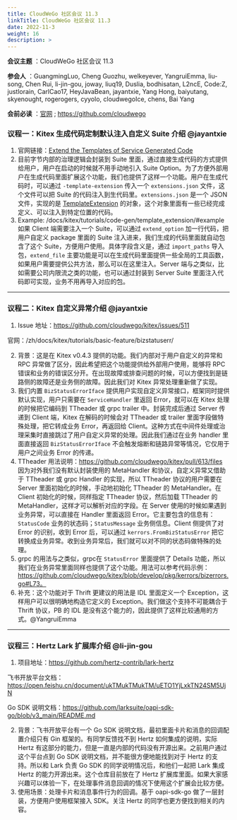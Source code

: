 ```yaml
---
title: CloudWeGo 社区会议 11.3
linkTitle: CloudWeGo 社区会议 11.3
date: 2022-11-3
weight: 16
description: >
---
```


**会议主题** ：CloudWeGo 社区会议 11.3

**参会人** ：GuangmingLuo, Cheng Guozhu, welkeyever, YangruiEmma, liu-song, Chen Rui, li-jin-gou, joway, liuq19, Duslia, bodhisatan, L2ncE, Code:Z, justlorain, CarlCao17, HeyJavaBean, jayantxie, Yang Hong, baiyutang, skyenought, rogerogers, cyyolo, cloudwegoIce, chens, Bai Yang

**会前必读** ：[官网](/) ; https://github.com/cloudwego

### 议程一：Kitex 生成代码定制默认注入自定义 Suite 介绍 @jayantxie

1. 官网链接：[Extend the Templates of Service Generated Code](/docs/kitex/tutorials/code-gen/template_extension/)
2. 目前字节内部的治理逻辑会封装到 Suite 里面，通过直接生成代码的方式提供给用户，用户在启动的时候就不用手动地引入 Suite Option。为了方便外部用户在生成代码里面扩展这个功能，我们也提供了这样一个功能。用户在生成代码时，可以通过 `-template-extension` 传入一个 `extensions.json` 文件，这个文件可以把 Suite 的代码注入到生代码里。`extensions.json` 是一个 JSON 文件，实现的是 [TemplateExtension](https://pkg.go.dev/github.com/cloudwego/kitex/tool/internal_pkg/generator#TemplateExtension) 的对象，这个对象里面有一些已经完成定义、可以注入到特定位置的代码。
3. Example: /docs/kitex/tutorials/code-gen/template_extension/#example 如果 Client 端需要注入一个 Suite，可以通过 `extend_option` 加一行代码，把用户自定义 package 里面的 Suite 注入进来，我们生成的代码里面就自动包含了这个 Suite，方便用户使用。具体字段含义是，通过 `import_paths` 导入包，`extend_file` 主要功能是可以在生成代码里面提供一些全局的工具函数，如果用户需要提供公共方法，那么可以在这里注入。Server 端与之类似，比如需要公司内限流之类的功能，也可以通过封装到 Server Suite 里面注入代码即可实现，业务不用再导入对应的包。

---

### 议程二：Kitex 自定义异常介绍 @jayantxie

1. Issue 地址：https://github.com/cloudwego/kitex/issues/511

官网：/zh/docs/kitex/tutorials/basic-feature/bizstatuserr/

2. 背景：这是在 Kitex v0.4.3 提供的功能。我们内部对于用户自定义的异常和 RPC 异常做了区分，因此希望把这个功能提供给外部用户使用，能够将 RPC 错误和业务的错误区分开。在出现故障或排查问题的时候，可以方便找到是链路侧的故障还是业务侧的故障。因此我们对 Kitex 异常处理重新做了实现。
3. 我们内置 `BizStatusErrorIface` 提供用户实现自定义异常接口，框架同时提供默认实现，用户只需要在 `ServiceHandler` 里返回 Error，就可以在 Kitex 处理的时候把它编码到 TTheader 或 grpc  trailer 中。封装完成后通过 Server 传递到 Client 端，Kitex 在解码的时候会对 TTheader 或 trailer 里面字段做特殊处理，把它转成业务 Error，再返回给 Client。这种方式在中间件处理或治理采集时直接跳过了用户自定义异常的处理。因此我们通过在业务 handler 里面直接返回 `BizStatusErrorIface` 不会触发熔断和链路异常等情况，它仅用于用户之间业务 Error 的传递。
4. TTheader 用法说明：https://github.com/cloudwego/kitex/pull/613/files 因为对外我们没有默认封装使用的 MetaHandler 和协议，自定义异常又借助于 TTheader 或 grpc  Handler 的实现，所以 TTheader 协议的用户需要在 Server 里面初始化的时候，手动地初始化 TTheader 的 MetaHandler。在 Client 初始化的时候，同样指定 TTheader 协议，然后加载 TTheader 的 MetaHandler，这样才可以解析对应的字段。在 Server 使用的时候如果遇到业务异常，可以直接在 Handler 里面返回 Error。它主要包含的信息有：`StatusCode` 业务的状态码；`StatusMessage` 业务侧信息。Client 侧提供了对 Error 的识别，收到 Error 后，可以通过 `kerrors.FromBizStatusError` 把它转换成业务异常。收到业务异常后，我们就可以对不同的状态码做特殊的处理。
5. grpc 的用法与之类似，grpc在  `StatusError` 里面提供了 Details 功能，所以我们在业务异常里面同样也提供了这个功能。用法可以参考代码示例：https://github.com/cloudwego/kitex/blob/develop/pkg/kerrors/bizerrors.go#L73。
6. 补充：这个功能对于 Thrift 更建议的用法是 IDL 里面定义一个 Exception，这样用户可以很明确地构造它定义的 Exception。我们做这个支持不可能耦合于 Thrift 协议，PB 的 IDL 是没有这个能力的，因此提供了这样比较通用的方式。@YangruiEmma

---

### 议程三：Hertz  Lark 扩展库介绍 @li-jin-gou

1. 项目地址：https://github.com/hertz-contrib/lark-hertz

飞书开放平台文档：https://open.feishu.cn/document/ukTMukTMukTM/uETO1YjLxkTN24SM5UjN

Go SDK 说明文档：https://github.com/larksuite/oapi-sdk-go/blob/v3_main/README.md

2. 背景：飞书开放平台有一个 Go SDK 说明文档，最初里面卡片和消息的回调配置介绍只有 Gin 框架的。有同学反馈找不到 Hertz 如何集成的说明，实际 Hertz 有这部分的能力，但是一直是内部的代码没有开源出来。之前用户通过这个平台点到 Go SDK 说明文档，并不能很方便地能找到对于 Hertz 的支持。所以和 Lark 负责 Go SDK 的同学说明情况后，和他们一起把 Lark 集成 Hertz 的能力开源出来。这个仓库目前放在了 Hertz 扩展库里面。如果大家感兴趣可以体验一下，在处理事件消息回调的情况下使用这个扩展会比较方便。
3. 使用场景：处理卡片和消息事件行为的回调。基于 oapi-sdk-go 做了一层封装，方便用户使用框架接入 SDK。关注 Hertz 的同学也更方便找到相关的内容。

